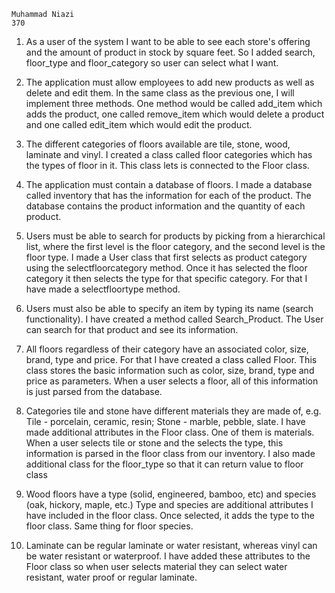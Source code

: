```
Muhammad Niazi
370
```
1.	As a user of the system I want to be able to see each store's offering and the amount of product in stock by square feet. So I added search, floor_type and floor_category so user can select what I want.

2.	The application must allow employees to add new products as well as delete and edit them. In the same class as the previous one, I will implement three methods. One method would be called add_item which adds the product, one called remove_item which would delete a product and one called edit_item which would edit the product. 

3.	The different categories of floors available are tile, stone, wood, laminate and vinyl. I created a class called floor categories which has the types of floor in it. This class lets is connected to the Floor class.

4.	The application must contain a database of floors. I made a database called inventory that has the information for each of the product. The database contains the product information and the quantity of each product. 

5.	Users must be able to search for products by picking from a hierarchical list, where the first level is the floor category, and the second level is the floor type. I made a User class that first selects as product category using the selectfloorcategory method. Once it has selected the floor category it then selects the type for that specific category. For that I have made a selectfloortype method.

6.	Users must also be able to specify an item by typing its name (search functionality). I have created a method called Search_Product. The User can search for that product and see its information.

7.	All floors regardless of their category have an associated color, size, brand, type and price. For that I have created a class called Floor. This class stores the basic information such as color, size, brand, type and price as parameters. When a user selects a floor, all of this information is just parsed from the database.

8.	Categories tile and stone have different materials they are made of, e.g. Tile - porcelain, ceramic, resin; Stone - marble, pebble, slate. I have made additional attributes in the Floor class. One of them is materials. When a user selects tile or stone and the selects the type, this information is parsed in the floor class from our inventory. I also made additional class for the floor_type so that it can return value to floor class

9.	Wood floors have a type (solid, engineered, bamboo, etc) and species (oak, hickory, maple, etc.) Type and species are additional attributes I have included in the floor class. Once selected, it adds the type to the floor class. Same thing for floor species.

10.	Laminate can be regular laminate or water resistant, whereas vinyl can be water resistant or waterproof. I have added these attributes to the Floor class so when user selects material they can select water resistant, water proof or regular laminate.